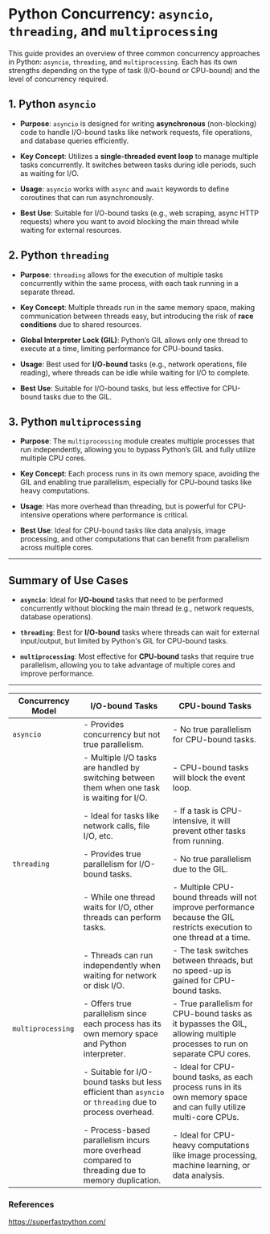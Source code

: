 
# Python Concurrency: `asyncio`, `threading`, and `multiprocessing`

This guide provides an overview of three common concurrency approaches in Python: `asyncio`, `threading`, and `multiprocessing`. Each has its own strengths depending on the type of task (I/O-bound or CPU-bound) and the level of concurrency required.

## 1. **Python `asyncio`**

- **Purpose**: `asyncio` is designed for writing **asynchronous** (non-blocking) code to handle I/O-bound tasks like network requests, file operations, and database queries efficiently.
  
- **Key Concept**: Utilizes a **single-threaded event loop** to manage multiple tasks concurrently. It switches between tasks during idle periods, such as waiting for I/O.
  
- **Usage**: `asyncio` works with `async` and `await` keywords to define coroutines that can run asynchronously.

- **Best Use**: Suitable for I/O-bound tasks (e.g., web scraping, async HTTP requests) where you want to avoid blocking the main thread while waiting for external resources.

## 2. **Python `threading`**

- **Purpose**: `threading` allows for the execution of multiple tasks concurrently within the same process, with each task running in a separate thread.
  
- **Key Concept**: Multiple threads run in the same memory space, making communication between threads easy, but introducing the risk of **race conditions** due to shared resources.
  
- **Global Interpreter Lock (GIL)**: Python’s GIL allows only one thread to execute at a time, limiting performance for CPU-bound tasks.
  
- **Usage**: Best used for **I/O-bound** tasks (e.g., network operations, file reading), where threads can be idle while waiting for I/O to complete.

- **Best Use**: Suitable for I/O-bound tasks, but less effective for CPU-bound tasks due to the GIL.

## 3. **Python `multiprocessing`**

- **Purpose**: The `multiprocessing` module creates multiple processes that run independently, allowing you to bypass Python’s GIL and fully utilize multiple CPU cores.
  
- **Key Concept**: Each process runs in its own memory space, avoiding the GIL and enabling true parallelism, especially for CPU-bound tasks like heavy computations.
  
- **Usage**: Has more overhead than threading, but is powerful for CPU-intensive operations where performance is critical.

- **Best Use**: Ideal for CPU-bound tasks like data analysis, image processing, and other computations that can benefit from parallelism across multiple cores.

---

## Summary of Use Cases

- **`asyncio`**: Ideal for **I/O-bound** tasks that need to be performed concurrently without blocking the main thread (e.g., network requests, database operations).
  
- **`threading`**: Best for **I/O-bound** tasks where threads can wait for external input/output, but limited by Python's GIL for CPU-bound tasks.

- **`multiprocessing`**: Most effective for **CPU-bound** tasks that require true parallelism, allowing you to take advantage of multiple cores and improve performance.

---

| Concurrency Model | I/O-bound Tasks                                                                                  | CPU-bound Tasks                                                                                                                                      |
|-------------------|--------------------------------------------------------------------------------------------------|------------------------------------------------------------------------------------------------------------------------------------------------------|
| `asyncio`         | - Provides concurrency but not true parallelism.                                                 | - No true parallelism for CPU-bound tasks.                                                                                                           |
|                   | - Multiple I/O tasks are handled by switching between them when one task is waiting for I/O.     | - CPU-bound tasks will block the event loop.                                                                                                         |
|                   | - Ideal for tasks like network calls, file I/O, etc.                                             | - If a task is CPU-intensive, it will prevent other tasks from running.                                                                              |
| `threading`       | - Provides true parallelism for I/O-bound tasks.                                                 | - No true parallelism due to the GIL.                                                                                                                |
|                   | - While one thread waits for I/O, other threads can perform tasks.                               | - Multiple CPU-bound threads will not improve performance because the GIL restricts execution to one thread at a time.                                |
|                   | - Threads can run independently when waiting for network or disk I/O.                            | - The task switches between threads, but no speed-up is gained for CPU-bound tasks.                                                                  |
| `multiprocessing` | - Offers true parallelism since each process has its own memory space and Python interpreter.    | - True parallelism for CPU-bound tasks as it bypasses the GIL, allowing multiple processes to run on separate CPU cores.                             |
|                   | - Suitable for I/O-bound tasks but less efficient than `asyncio` or `threading` due to process overhead. | - Ideal for CPU-bound tasks, as each process runs in its own memory space and can fully utilize multi-core CPUs.                                      |
|                   | - Process-based parallelism incurs more overhead compared to threading due to memory duplication. | - Ideal for CPU-heavy computations like image processing, machine learning, or data analysis.                                                        |



### References
https://superfastpython.com/
